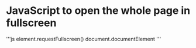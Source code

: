 # JavaScript to open the whole page in fullscreen

'''js
element.requestFullscreen()
document.documentElement
'''
